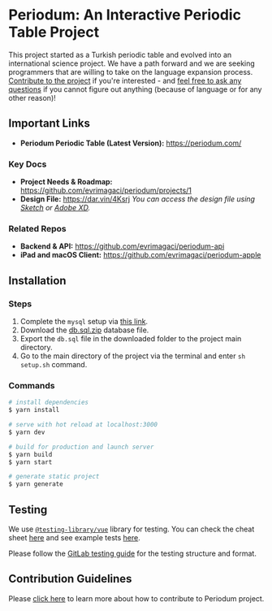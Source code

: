 # Periodum: An Interactive Periodic Table Project
This project started as a Turkish periodic table and evolved into an international science project. We have a path forward and we are seeking programmers that are willing to take on the language expansion process. [Contribute to the project](https://github.com/evrimagaci/periodum/blob/main/CONTRIBUTING.md) if you're interested - and [feel free to ask any questions](https://github.com/evrimagaci/periodum/discussions) if you cannot figure out anything (because of language or for any other reason)!

## Important Links
- **Periodum Periodic Table (Latest Version):** https://periodum.com/

### Key Docs
- **Project Needs & Roadmap:** https://github.com/evrimagaci/periodum/projects/1
- **Design File:** https://dar.vin/4Ksrj _You can access the design file using [Sketch](https://www.sketch.com/) or [Adobe XD](https://www.adobe.com/products/xd.html)._

### Related Repos
- **Backend & API:** https://github.com/evrimagaci/periodum-api
- **iPad and macOS Client:** https://github.com/evrimagaci/periodum-apple

## Installation

### Steps

1. Complete the `mysql` setup via [this link](https://dev.mysql.com/doc/refman/8.0/en/installing.html).
2. Download the [db.sql.zip](https://evrimagaci.org/public/periodum/db.sql.zip) database file.
3. Export the `db.sql` file in the downloaded folder to the project main directory.
4. Go to the main directory of the project via the terminal and enter `sh setup.sh` command.

### Commands
```bash
# install dependencies
$ yarn install

# serve with hot reload at localhost:3000
$ yarn dev

# build for production and launch server
$ yarn build
$ yarn start

# generate static project
$ yarn generate
```

## Testing
We use [`@testing-library/vue`](https://testing-library.com/docs/vue-testing-library) library for testing. You can check the cheat sheet [here](https://testing-library.com/docs/vue-testing-library/cheatsheet) and see example tests [here](https://testing-library.com/docs/vue-testing-library/examples). 

Please follow the [GitLab testing guide](https://docs.gitlab.com/ee/development/testing_guide/frontend_testing.html) for the testing structure and format.

## Contribution Guidelines
Please [click here](https://github.com/evrimagaci/periodum/blob/main/CONTRIBUTING.md) to learn more about how to contribute to Periodum project. 

